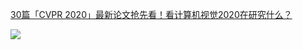 

[30篇「CVPR 2020」最新论文抢先看！看计算机视觉2020在研究什么？](https://mp.weixin.qq.com/s?__biz=MzIxMjg1Njc3Mw==&mid=2247484124&idx=1&sn=f332f30ab08cce0071b83a362d04422f&chksm=97bef876a0c97160ee12057b01eeffaed9532acb761802d8573b2246f26e8e3dbe4ed760f562&scene=21#wechat_redirect)


<img src="https://img-blog.csdnimg.cn/img_convert/31c2007667f9e7aa63798ad7800248f1.png">
